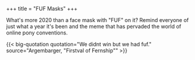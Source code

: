 +++
title = "FUF Masks"
+++

What's more 2020 than a face mask with "FUF" on it? Remind everyone of just what a year it's been and the meme that has pervaded the world of online pony conventions.

{{< big-quotation quotation="We didnt win but we had fuf." source="Argembarger, \"Firstval of Fernship\"" >}}